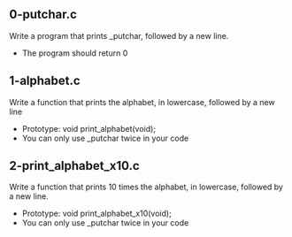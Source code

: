 ## 0-putchar.c 
Write a program that prints _putchar, followed by a new line.
 - The program should return 0

## 1-alphabet.c 
Write a function that prints the alphabet, in lowercase, followed by a new line 
- Prototype: void print_alphabet\(void\); 
- You can only use _putchar twice in your code

## 2-print_alphabet_x10.c 
Write a function that prints 10 times the alphabet, in lowercase, followed by a new line. 
- Prototype: void print_alphabet_x10\(void\); 
- You can only use _putchar twice in your code
